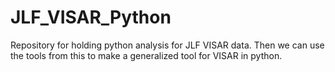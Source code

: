 # JLF_VISAR_Python
Repository for holding python analysis for JLF VISAR data. Then we can use the tools from this to make a generalized tool for VISAR in python. 
